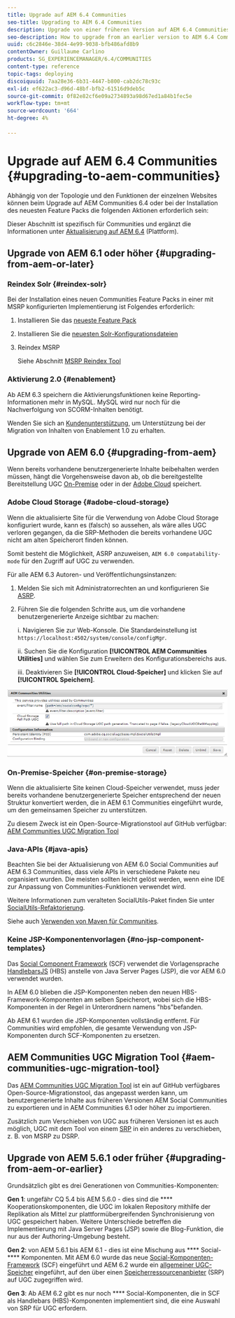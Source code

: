 ```yaml
---
title: Upgrade auf AEM 6.4 Communities
seo-title: Upgrading to AEM 6.4 Communities
description: Upgrade von einer früheren Version auf AEM 6.4 Communities
seo-description: How to upgrade from an earlier version to AEM 6.4 Communities
uuid: c6c2846e-38d4-4e99-9038-bfb486afd8b9
contentOwner: Guillaume Carlino
products: SG_EXPERIENCEMANAGER/6.4/COMMUNITIES
content-type: reference
topic-tags: deploying
discoiquuid: 7aa28e36-6b31-4447-b800-cab2dc78c93c
exl-id: ef622ac3-d96d-48bf-bfb2-61516d9deb5c
source-git-commit: 0f82e82cf6e09a2734893a98d67ed1a84b1fec5e
workflow-type: tm+mt
source-wordcount: '664'
ht-degree: 4%

---
```


# Upgrade auf AEM 6.4 Communities {#upgrading-to-aem-communities}

Abhängig von der Topologie und den Funktionen der einzelnen Websites können beim Upgrade auf AEM Communities 6.4 oder bei der Installation des neuesten Feature Packs die folgenden Aktionen erforderlich sein:

Dieser Abschnitt ist spezifisch für Communities und ergänzt die Informationen unter [Aktualisierung auf AEM 6.4](../../help/sites-deploying/upgrade.md) (Plattform).

## Upgrade von AEM 6.1 oder höher {#upgrading-from-aem-or-later}

### Reindex Solr {#reindex-solr}

Bei der Installation eines neuen Communities Feature Packs in einer mit MSRP konfigurierten Implementierung ist Folgendes erforderlich:

1. Installieren Sie das [neueste Feature Pack](deploy-communities.md#latestfeaturepack)
2. Installieren Sie die [neuesten Solr-Konfigurationsdateien](msrp.md#upgrading)
3. Reindex MSRP

   Siehe Abschnitt [MSRP Reindex Tool](msrp.md#msrp-reindex-tool)

### Aktivierung 2.0 {#enablement}

Ab AEM 6.3 speichern die Aktivierungsfunktionen keine Reporting-Informationen mehr in MySQL. MySQL wird nur noch für die Nachverfolgung von SCORM-Inhalten benötigt.

Wenden Sie sich an [Kundenunterstützung](https://helpx.adobe.com/de/marketing-cloud/contact-support.html), um Unterstützung bei der Migration von Inhalten von Enablement 1.0 zu erhalten.

## Upgrade von AEM 6.0 {#upgrading-from-aem}

Wenn bereits vorhandene benutzergenerierte Inhalte beibehalten werden müssen, hängt die Vorgehensweise davon ab, ob die bereitgestellte Bereitstellung UGC [On-Premise](#on-premise-storage) oder in der [Adobe Cloud](#adobe-cloud-storage) speichert.

### Adobe Cloud Storage {#adobe-cloud-storage}

Wenn die aktualisierte Site für die Verwendung von Adobe Cloud Storage konfiguriert wurde, kann es (falsch) so aussehen, als wäre alles UGC verloren gegangen, da die SRP-Methoden die bereits vorhandene UGC nicht am alten Speicherort finden können.

Somit besteht die Möglichkeit, ASRP anzuweisen, `AEM 6.0 compatability-mode` für den Zugriff auf UGC zu verwenden.

Für alle AEM 6.3 Autoren- und Veröffentlichungsinstanzen:

1. Melden Sie sich mit Administratorrechten an und konfigurieren Sie [ASRP](asrp.md).
1. Führen Sie die folgenden Schritte aus, um die vorhandene benutzergenerierte Anzeige sichtbar zu machen:

   i. Navigieren Sie zur Web-Konsole. Die Standardeinstellung ist
   `https://localhost:4502/system/console/configMgr`.

   ii. Suchen Sie die Konfiguration **[!UICONTROL AEM Communities Utilities]** und wählen Sie zum Erweitern des Konfigurationsbereichs aus.

   iii. Deaktivieren Sie **[!UICONTROL Cloud-Speicher]** und klicken Sie auf **[!UICONTROL Speichern]**.

![chlimage_1-126](assets/chlimage_1-126.png)

### On-Premise-Speicher {#on-premise-storage}

Wenn die aktualisierte Site keinen Cloud-Speicher verwendet, muss jeder bereits vorhandene benutzergenerierte Speicher entsprechend der neuen Struktur konvertiert werden, die in AEM 6.1 Communities eingeführt wurde, um den gemeinsamen Speicher zu unterstützen.

Zu diesem Zweck ist ein Open-Source-Migrationstool auf GitHub verfügbar:\
[AEM Communities UGC Migration Tool](https://github.com/Adobe-Marketing-Cloud/communities-ugc-migration)

### Java-APIs {#java-apis}

Beachten Sie bei der Aktualisierung von AEM 6.0 Social Communities auf AEM 6.3 Communities, dass viele APIs in verschiedene Pakete neu organisiert wurden. Die meisten sollten leicht gelöst werden, wenn eine IDE zur Anpassung von Communities-Funktionen verwendet wird.

Weitere Informationen zum veralteten SocialUtils-Paket finden Sie unter [SocialUtils-Refaktorierung](socialutils.md).

Siehe auch [Verwenden von Maven für Communities](maven.md).

### Keine JSP-Komponentenvorlagen {#no-jsp-component-templates}

Das [Social Component Framework](scf.md) (SCF) verwendet die Vorlagensprache [HandlebarsJS](https://handlebarsjs.com/) (HBS) anstelle von Java Server Pages (JSP), die vor AEM 6.0 verwendet wurden.

In AEM 6.0 blieben die JSP-Komponenten neben den neuen HBS-Framework-Komponenten am selben Speicherort, wobei sich die HBS-Komponenten in der Regel in Unterordnern namens &quot;hbs&quot;befanden.

Ab AEM 6.1 wurden die JSP-Komponenten vollständig entfernt. Für Communities wird empfohlen, die gesamte Verwendung von JSP-Komponenten durch SCF-Komponenten zu ersetzen.

## AEM Communities UGC Migration Tool {#aem-communities-ugc-migration-tool}

Das [AEM Communities UGC Migration Tool](https://github.com/Adobe-Marketing-Cloud/communities-ugc-migration) ist ein auf GitHub verfügbares Open-Source-Migrationstool, das angepasst werden kann, um benutzergenerierte Inhalte aus früheren Versionen AEM Social Communities zu exportieren und in AEM Communities 6.1 oder höher zu importieren.

Zusätzlich zum Verschieben von UGC aus früheren Versionen ist es auch möglich, UGC mit dem Tool von einem [SRP](working-with-srp.md) in ein anderes zu verschieben, z. B. von MSRP zu DSRP.

## Upgrade von AEM 5.6.1 oder früher {#upgrading-from-aem-or-earlier}

Grundsätzlich gibt es drei Generationen von Communities-Komponenten:

**Gen 1**: ungefähr CQ 5.4 bis AEM 5.6.0 - dies sind die  **** Kooperationskomponenten, die UGC im lokalen Repository mithilfe der Replikation als Mittel zur plattformübergreifenden Synchronisierung von UGC gespeichert haben. Weitere Unterschiede betreffen die Implementierung mit Java Server Pages (JSP) sowie die Blog-Funktion, die nur aus der Authoring-Umgebung besteht.

**Gen 2**: von AEM 5.6.1 bis AEM 6.1 - dies ist eine Mischung aus  **** Social- **** Komponenten. Mit AEM 6.0 wurde das neue [Social-Komponenten-Framework](scf.md) (SCF) eingeführt und AEM 6.2 wurde ein [allgemeiner UGC-Speicher](working-with-srp.md) eingeführt, auf den über einen [Speicherressourcenanbieter](srp.md) (SRP) auf UGC zugegriffen wird.

**Gen 3**: Ab AEM 6.2 gibt es nur noch  **** Social-Komponenten, die in SCF als Handlebars (HBS)-Komponenten implementiert sind, die eine Auswahl von SRP für UGC erfordern.
